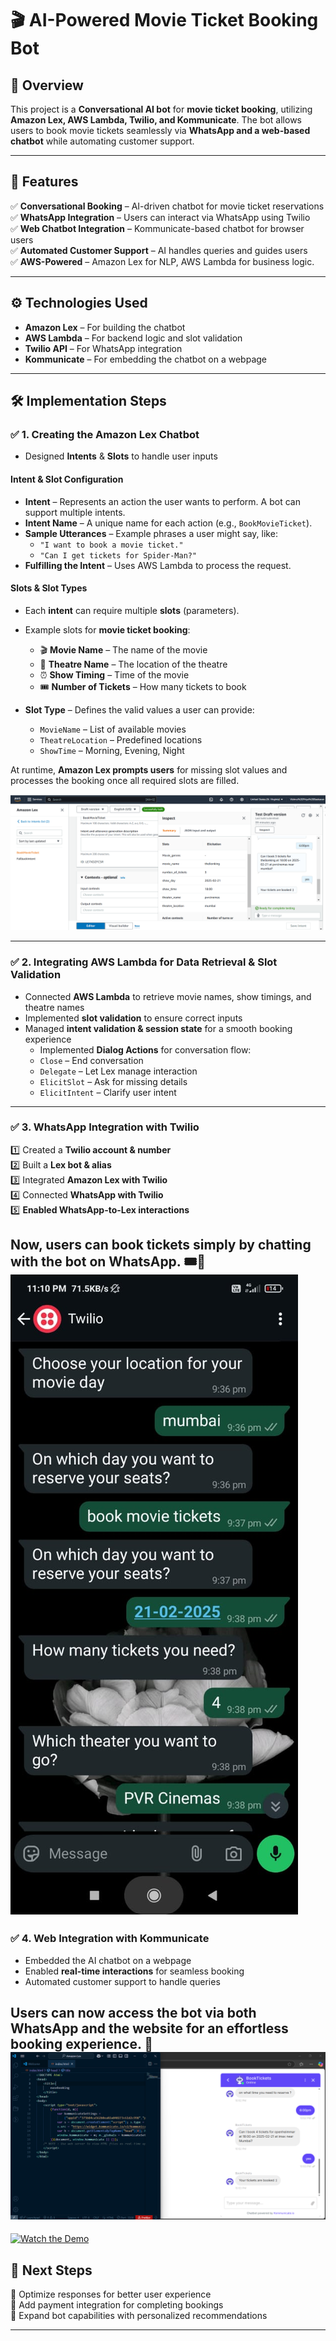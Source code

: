 # 🎬 AI-Powered Movie Ticket Booking Bot  

## 📌 Overview  
This project is a **Conversational AI bot** for **movie ticket booking**, utilizing **Amazon Lex, AWS Lambda, Twilio, and Kommunicate**. The bot allows users to book movie tickets seamlessly via **WhatsApp and a web-based chatbot** while automating customer support.  

---

## 🚀 Features  
✅ **Conversational Booking** – AI-driven chatbot for movie ticket reservations  
✅ **WhatsApp Integration** – Users can interact via WhatsApp using Twilio  
✅ **Web Chatbot Integration** – Kommunicate-based chatbot for browser users  
✅ **Automated Customer Support** – AI handles queries and guides users  
✅ **AWS-Powered** – Amazon Lex for NLP, AWS Lambda for business logic.




---

## ⚙️ Technologies Used  
- **Amazon Lex** – For building the chatbot  
- **AWS Lambda** – For backend logic and slot validation  
- **Twilio API** – For WhatsApp integration  
- **Kommunicate** – For embedding the chatbot on a webpage  

---

## 🛠 Implementation Steps  

### ✅ **1. Creating the Amazon Lex Chatbot**  
- Designed **Intents** & **Slots** to handle user inputs  
#### **Intent & Slot Configuration**  
- **Intent** – Represents an action the user wants to perform. A bot can support multiple intents.  
- **Intent Name** – A unique name for each action (e.g., `BookMovieTicket`).  
- **Sample Utterances** – Example phrases a user might say, like:  
  - `"I want to book a movie ticket."`  
  - `"Can I get tickets for Spider-Man?"`  
- **Fulfilling the Intent** – Uses AWS Lambda to process the request.  

#### **Slots & Slot Types**  
- Each **intent** can require multiple **slots** (parameters).  
- Example slots for **movie ticket booking**:  
  - 🎬 **Movie Name** – The name of the movie  
  - 🏢 **Theatre Name** – The location of the theatre  
  - ⏰ **Show Timing** – Time of the movie  
  - 🎟 **Number of Tickets** – How many tickets to book  

- **Slot Type** – Defines the valid values a user can provide:  
  - `MovieName` – List of available movies  
  - `TheatreLocation` – Predefined locations  
  - `ShowTime` – Morning, Evening, Night  

At runtime, **Amazon Lex prompts users** for missing slot values and processes the booking once all required slots are filled.  

![Amazon Lex Intents & Slots](lex.png)


---

### ✅ **2. Integrating AWS Lambda for Data Retrieval & Slot Validation**  
- Connected **AWS Lambda** to retrieve movie names, show timings, and theatre names  
- Implemented **slot validation** to ensure correct inputs  
- Managed **intent validation & session state** for a smooth booking experience
   - Implemented **Dialog Actions** for conversation flow:
  - `Close` – End conversation  
  - `Delegate` – Let Lex manage interaction  
  - `ElicitSlot` – Ask for missing details  
  - `ElicitIntent` – Clarify user intent



---

### ✅ **3. WhatsApp Integration with Twilio**  
1️⃣ Created a **Twilio account & number**  
2️⃣ Built a **Lex bot & alias**  
3️⃣ Integrated **Amazon Lex with Twilio**  
4️⃣ Connected **WhatsApp with Twilio**  
5️⃣ **Enabled WhatsApp-to-Lex interactions**  
    

Now, users can book tickets simply by chatting with the bot on **WhatsApp**. 🎟📲  
  ![twilio](twilio.jpg)
---

### ✅ **4. Web Integration with Kommunicate**  
- Embedded the AI chatbot on a webpage  
- Enabled **real-time interactions** for seamless booking  
- Automated customer support to handle queries  

Users can now access the bot via **both WhatsApp and the website** for an effortless booking experience. 🚀  
![web](web.png)
---

[![Watch the Demo](https://img.youtube.com/vi/o4OZQGoXHYA/maxresdefault.jpg)](https://youtu.be/o4OZQGoXHYA)


## 📌 Next Steps  
🔹 Optimize responses for better user experience  
🔹 Add payment integration for completing bookings  
🔹 Expand bot capabilities with personalized recommendations  

---

